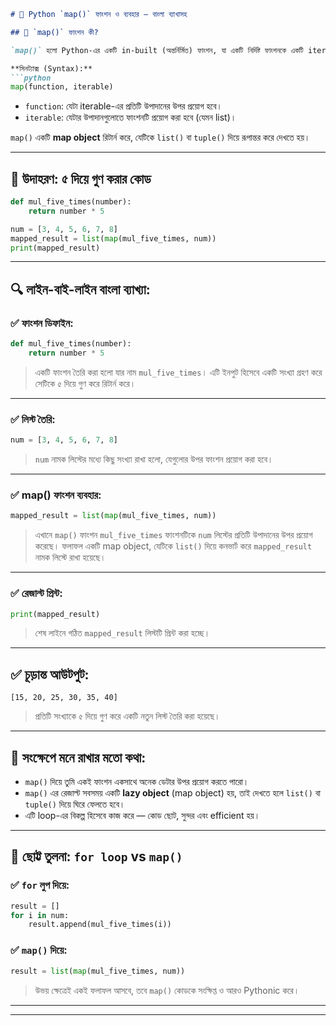 
````markdown
# 🐍 Python `map()` ফাংশন ও ব্যবহার — বাংলা ব্যাখাসহ

## 🔹 `map()` ফাংশন কী?

`map()` হলো Python-এর একটি in-built (অন্তর্নির্মিত) ফাংশন, যা একটি নির্দিষ্ট ফাংশনকে একটি iterable (যেমন list, tuple ইত্যাদি)-এর প্রতিটি উপাদানের উপর প্রয়োগ করে।

**সিনট্যাক্স (Syntax):**
```python
map(function, iterable)
````

* `function`: যেটা iterable-এর প্রতিটি উপাদানের উপর প্রয়োগ হবে।
* `iterable`: যেটার উপাদানগুলোতে ফাংশনটি প্রয়োগ করা হবে (যেমন list)।

`map()` একটি **map object** রিটার্ন করে, যেটিকে `list()` বা `tuple()` দিয়ে রূপান্তর করে দেখতে হয়।

---

## 🔹 উদাহরণ: ৫ দিয়ে গুণ করার কোড

```python
def mul_five_times(number):
    return number * 5

num = [3, 4, 5, 6, 7, 8]
mapped_result = list(map(mul_five_times, num))
print(mapped_result)
```

---

## 🔍 লাইন-বাই-লাইন বাংলা ব্যাখ্যা:

### ✅ ফাংশন ডিফাইন:

```python
def mul_five_times(number):
    return number * 5
```

> একটি ফাংশন তৈরি করা হলো যার নাম `mul_five_times`। এটি ইনপুট হিসেবে একটি সংখ্যা গ্রহণ করে সেটিকে ৫ দিয়ে গুণ করে রিটার্ন করে।

---

### ✅ লিস্ট তৈরি:

```python
num = [3, 4, 5, 6, 7, 8]
```

> `num` নামক লিস্টের মধ্যে কিছু সংখ্যা রাখা হলো, যেগুলোর উপর ফাংশন প্রয়োগ করা হবে।

---

### ✅ map() ফাংশন ব্যবহার:

```python
mapped_result = list(map(mul_five_times, num))
```

> এখানে `map()` ফাংশন `mul_five_times` ফাংশনটিকে `num` লিস্টের প্রতিটি উপাদানের উপর প্রয়োগ করেছে।
> ফলাফল একটি map object, যেটিকে `list()` দিয়ে কনভার্ট করে `mapped_result` নামক লিস্টে রাখা হয়েছে।

---

### ✅ রেজাল্ট প্রিন্ট:

```python
print(mapped_result)
```

> শেষ লাইনে গঠিত `mapped_result` লিস্টটি প্রিন্ট করা হচ্ছে।

---

## ✅ চূড়ান্ত আউটপুট:

```
[15, 20, 25, 30, 35, 40]
```

> প্রতিটি সংখ্যাকে ৫ দিয়ে গুণ করে একটি নতুন লিস্ট তৈরি করা হয়েছে।

---

## 🔔 সংক্ষেপে মনে রাখার মতো কথা:

* `map()` দিয়ে তুমি একই ফাংশন একসাথে অনেক ডেটার উপর প্রয়োগ করতে পারো।
* `map()` এর রেজাল্ট সবসময় একটি **lazy object** (map object) হয়, তাই দেখতে হলে `list()` বা `tuple()` দিয়ে ঘিরে ফেলতে হবে।
* এটি loop-এর বিকল্প হিসেবে কাজ করে — কোড ছোট, সুন্দর এবং efficient হয়।

---

## 🧠 ছোট্ট তুলনা: `for loop` vs `map()`

### ✅ `for` লুপ দিয়ে:

```python
result = []
for i in num:
    result.append(mul_five_times(i))
```

### ✅ `map()` দিয়ে:

```python
result = list(map(mul_five_times, num))
```

> উভয় ক্ষেত্রেই একই ফলাফল আসবে, তবে `map()` কোডকে সংক্ষিপ্ত ও আরও Pythonic করে।

---

---




